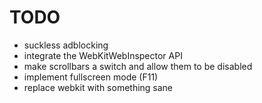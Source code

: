 # TODO

* suckless adblocking
* integrate the WebKitWebInspector API
* make scrollbars a switch and allow them to be disabled
* implement fullscreen mode (F11)
* replace webkit with something sane

